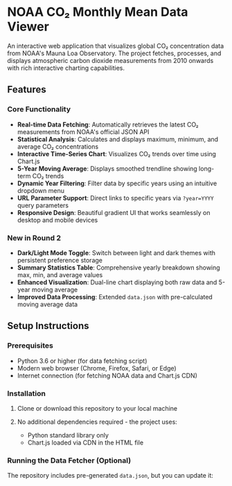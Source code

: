 # NOAA CO₂ Monthly Mean Data Viewer

An interactive web application that visualizes global CO₂ concentration data from NOAA's Mauna Loa Observatory. The project fetches, processes, and displays atmospheric carbon dioxide measurements from 2010 onwards with rich interactive charting capabilities.

## Features

### Core Functionality
- **Real-time Data Fetching**: Automatically retrieves the latest CO₂ measurements from NOAA's official JSON API
- **Statistical Analysis**: Calculates and displays maximum, minimum, and average CO₂ concentrations
- **Interactive Time-Series Chart**: Visualizes CO₂ trends over time using Chart.js
- **5-Year Moving Average**: Displays smoothed trendline showing long-term CO₂ trends
- **Dynamic Year Filtering**: Filter data by specific years using an intuitive dropdown menu
- **URL Parameter Support**: Direct links to specific years via `?year=YYYY` query parameters
- **Responsive Design**: Beautiful gradient UI that works seamlessly on desktop and mobile devices

### New in Round 2
- **Dark/Light Mode Toggle**: Switch between light and dark themes with persistent preference storage
- **Summary Statistics Table**: Comprehensive yearly breakdown showing max, min, and average values
- **Enhanced Visualization**: Dual-line chart displaying both raw data and 5-year moving average
- **Improved Data Processing**: Extended `data.json` with pre-calculated moving average data

## Setup Instructions

### Prerequisites

- Python 3.6 or higher (for data fetching script)
- Modern web browser (Chrome, Firefox, Safari, or Edge)
- Internet connection (for fetching NOAA data and Chart.js CDN)

### Installation

1. Clone or download this repository to your local machine

2. No additional dependencies required - the project uses:
   - Python standard library only
   - Chart.js loaded via CDN in the HTML file

### Running the Data Fetcher (Optional)

The repository includes pre-generated `data.json`, but you can update it: